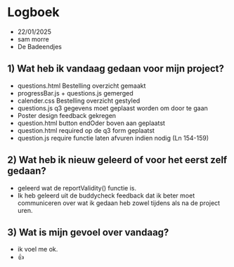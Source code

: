# Logboek

- 22/01/2025
- sam morre
- De Badeendjes

## 1) Wat heb ik vandaag gedaan voor mijn project?

- questions.html Bestelling overzicht gemaakt
- progressBar.js + questions.js gemerged
- calender.css Bestelling overzicht gestyled
- questions.js q3 gegevens moet geplaast worden om door te gaan
- Poster design feedback gekregen
- question.html button endOder boven aan geplaatst
- question.html required op de q3 form geplaatst
- question.js require functie laten afvuren indien nodig (Ln 154-159)

## 2) Wat heb ik nieuw geleerd of voor het eerst zelf gedaan?

- geleerd wat de reportValidity() functie is.
- Ik heb geleerd uit de buddycheck feedback dat ik beter moet communiceren over wat ik gedaan heb zowel tijdens als na de project uren.

## 3) Wat is mijn gevoel over vandaag?

- ik voel me ok.
- 👍
